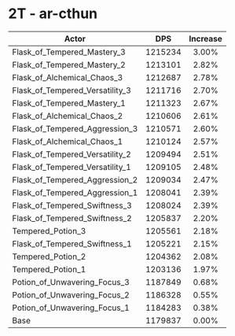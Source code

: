 # 2T - ar-cthun
| Actor | DPS | Increase |
|---|:---:|:---:|
|Flask_of_Tempered_Mastery_3|1215234|3.00%|
|Flask_of_Tempered_Mastery_2|1213101|2.82%|
|Flask_of_Alchemical_Chaos_3|1212687|2.78%|
|Flask_of_Tempered_Versatility_3|1211716|2.70%|
|Flask_of_Tempered_Mastery_1|1211323|2.67%|
|Flask_of_Alchemical_Chaos_2|1210606|2.61%|
|Flask_of_Tempered_Aggression_3|1210571|2.60%|
|Flask_of_Alchemical_Chaos_1|1210124|2.57%|
|Flask_of_Tempered_Versatility_2|1209494|2.51%|
|Flask_of_Tempered_Versatility_1|1209105|2.48%|
|Flask_of_Tempered_Aggression_2|1209034|2.47%|
|Flask_of_Tempered_Aggression_1|1208041|2.39%|
|Flask_of_Tempered_Swiftness_3|1208024|2.39%|
|Flask_of_Tempered_Swiftness_2|1205837|2.20%|
|Tempered_Potion_3|1205561|2.18%|
|Flask_of_Tempered_Swiftness_1|1205221|2.15%|
|Tempered_Potion_2|1204362|2.08%|
|Tempered_Potion_1|1203136|1.97%|
|Potion_of_Unwavering_Focus_3|1187849|0.68%|
|Potion_of_Unwavering_Focus_2|1186328|0.55%|
|Potion_of_Unwavering_Focus_1|1184283|0.38%|
|Base|1179837|0.00%|
